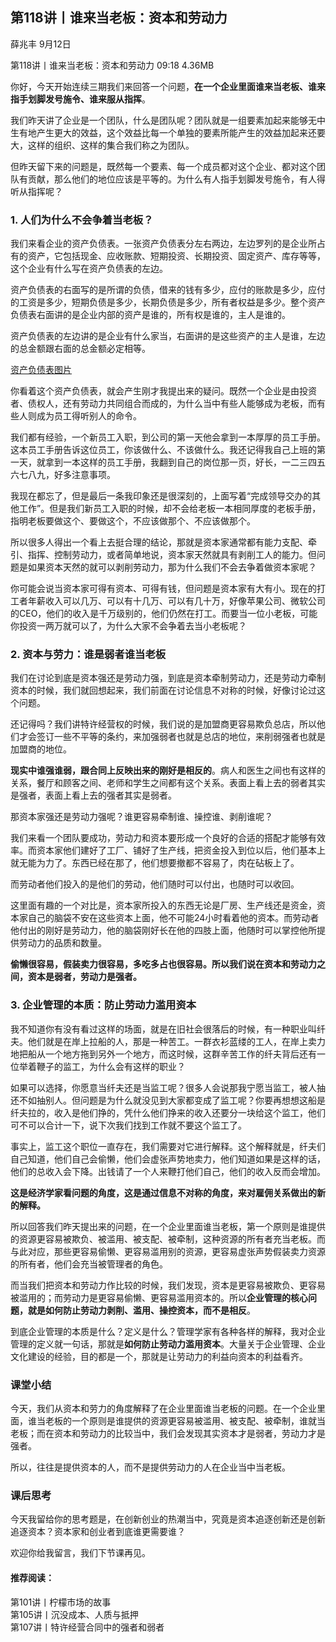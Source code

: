 
## 第118讲丨谁来当老板：资本和劳动力


薛兆丰
9月12日

第118讲丨谁来当老板：资本和劳动力
09:18 4.36MB


你好，今天开始连续三期我们来回答一个问题，**在一个企业里面谁来当老板、谁来指手划脚发号施令、谁来服从指挥**。

我们昨天讲了企业是一个团队，什么是团队呢？团队就是一组要素加起来能够无中生有地产生更大的效益，这个效益比每一个单独的要素所能产生的效益加起来还要大，这样的组织、这样的集合我们称之为团队。

但昨天留下来的问题是，既然每一个要素、每一个成员都对这个企业、都对这个团队有贡献，那么他们的地位应该是平等的。为什么有人指手划脚发号施令，有人得听从指挥呢？

### 1. 人们为什么不会争着当老板？
我们来看企业的资产负债表。一张资产负债表分左右两边，左边罗列的是企业所占有的资产，它包括现金、应收账款、短期投资、长期投资、固定资产、库存等等，这个企业有什么写在资产负债表的左边。

资产负债表的右面写的是所谓的负债，借来的钱有多少，应付的账款是多少，应付的工资是多少，短期负债是多少，长期负债是多少，所有者权益是多少。整个资产负债表右面讲的是企业内部的资产是谁的，所有权是谁的，主人是谁的。

资产负债表的左边讲的是企业有什么家当，右面讲的是这些资产的主人是谁，左边的总金额跟右面的总金额必定相等。

[资产负债表图片]()

你看着这个资产负债表，就会产生刚才我提出来的疑问。既然一个企业是由投资者、债权人，还有劳动力共同组合而成的，为什么当中有些人能够成为老板，而有些人则成为员工得听别人的命令。

我们都有经验，一个新员工入职，到公司的第一天他会拿到一本厚厚的员工手册。这本员工手册告诉这位员工，你该做什么、不该做什么。我还记得我自己上班的第一天，就拿到一本这样的员工手册，我翻到自己的岗位那一页，好长，一二三四五六七八九，好多注意事项。

我现在都忘了，但是最后一条我印象还是很深刻的，上面写着“完成领导交办的其他工作”。但是我们新员工入职的时候，却不会给老板一本相同厚度的老板手册，指明老板要做这个、要做这个，不应该做那个、不应该做那个。

所以很多人得出一个看上去挺合理的结论，那就是资本家通常都有能力支配、牵引、指挥、控制劳动力，或者简单地说，资本家天然就具有剥削工人的能力。但问题是如果资本天然的就可以剥削劳动力，那为什么我们不会去争着做资本家呢？

你可能会说当资本家可得有资本、可得有钱，但问题是资本家有大有小。现在的打工者年薪收入可以几万、可以有十几万、可以有几十万，好像苹果公司、微软公司的CEO，他们的收入是千万级别的，他们仍然在打工。而要当一位小老板，可能你投资一两万就可以了，为什么大家不会争着去当小老板呢？

### 2. 资本与劳力：谁是弱者谁当老板

我们在讨论到底是资本强还是劳动力强，到底是资本牵制劳动力，还是劳动力牵制资本的时候，我们就回想起来，我们前面在讨论信息不对称的时候，好像讨论过这个问题。

还记得吗？我们讲特许经营权的时候，我们说的是加盟商更容易欺负总店，所以他们才会签订一些不平等的条约，来加强弱者也就是总店的地位，来削弱强者也就是加盟商的地位。

**现实中谁强谁弱，跟合同上反映出来的刚好是相反的**。病人和医生之间也有这样的关系，餐厅和顾客之间、老师和学生之间都有这个关系。表面上看上去的弱者其实是强者，表面上看上去的强者其实是弱者。

那资本家强还是劳动力强呢？谁更容易牵制谁、操控谁、剥削谁呢？

我们来看一个团队要成功，劳动力和资本要形成一个良好的合适的搭配才能够有效率。而资本家他们建好了工厂、铺好了生产线，把资金投入到位以后，他们基本上就无能为力了。东西已经在那了，他们想要撤都不容易了，肉在砧板上了。

而劳动者他们投入的是他们的劳动，他们随时可以付出，也随时可以收回。

这里面有趣的一个对比是，资本家所投入的东西无论是厂房、生产线还是资金，资本家自己的脑袋不安在这些资本上面，他不可能24小时看着他的资本。而劳动者他付出的刚好是劳动力，他的脑袋刚好长在他的四肢上面，他随时可以掌控他所提供劳动力的品质和数量。

**偷懒很容易，假装卖力很容易，多吃多占也很容易。所以我们说在资本和劳动力之间，资本是弱者，劳动力是强者。**

### 3. 企业管理的本质：防止劳动力滥用资本

我不知道你有没有看过这样的场面，就是在旧社会很落后的时候，有一种职业叫纤夫。他们就是在岸上拉船的人，那是一种苦工。一群衣衫蓝缕的工人，在岸上卖力地把船从一个地方拖到另外一个地方，而这时候，这群辛苦工作的纤夫背后还有一位举着鞭子的监工，为什么会有这样的职业？

如果可以选择，你愿意当纤夫还是当监工呢？很多人会说那我宁愿当监工，被人抽还不如抽别人。但问题是为什么就没见到大家都变成了监工呢？你要再想想这船是纤夫拉的，收入是他们挣的，凭什么他们挣来的收入还要分一块给这个监工，他们可不可以合计一下，说下次我们找到工作就不要这个监工了。

事实上，监工这个职位一直存在，我们需要对它进行解释。这个解释就是，纤夫们自己知道，他们自己会偷懒，他们会虚张声势地卖力，他们知道如果是这样的话，他们的总收入会下降。出钱请了一个人来鞭打他们自己，他们的收入反而会增加。

**这是经济学家看问题的角度，这是通过信息不对称的角度，来对雇佣关系做出的新的解释。**

所以回答我们昨天提出来的问题，在一个企业里面谁当老板，第一个原则是谁提供的资源更容易被欺负、被滥用、被支配、被牵制，这种资源的所有者充当老板。而与此对应，那些更容易偷懒、更容易滥用别的资源，更容易虚张声势假装卖力资源的所有者，他们会充当被管理者的角色。

而当我们把资本和劳动力作比较的时候，我们发现，资本是更容易被欺负、更容易被滥用的；而劳动力是更容易偷懒、更容易滥用资本的。所以**企业管理的核心问题，就是如何防止劳动力剥削、滥用、操控资本，而不是相反**。

到底企业管理的本质是什么？定义是什么？管理学家有各种各样的解释，我对企业管理的定义就一句话，那就是**如何防止劳动力滥用资本**。大量关于企业管理、企业文化建设的经验，目的都是一个，那就是让劳动力的利益向资本的利益看齐。

### 课堂小结

今天，我们从资本和劳力的角度解释了在企业里面谁当老板的问题。在一个企业里面，谁当老板的一个原则是谁提供的资源更容易被滥用、被支配、被牵制，谁就当老板；而在资本和劳动力的比较当中，我们会发现其实资本才是弱者，劳动力才是强者。

所以，往往是提供资本的人，而不是提供劳动力的人在企业当中当老板。

### 课后思考

今天我留给你的思考题是，在创新创业的热潮当中，究竟是资本追逐创新还是创新追逐资本？资本家和创业者到底谁更需要谁？

欢迎你给我留言，我们下节课再见。

#### 推荐阅读：

第101讲丨柠檬市场的故事  
第105讲丨沉没成本、人质与抵押  
第107讲丨特许经营合同中的强者和弱者  

